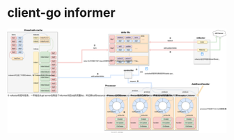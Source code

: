 # client-go informer
![Diagram](https://github.com/XJT2976/codeAnalysisNote/blob/main/kubernetes/informer/informer.drawio.svg)
